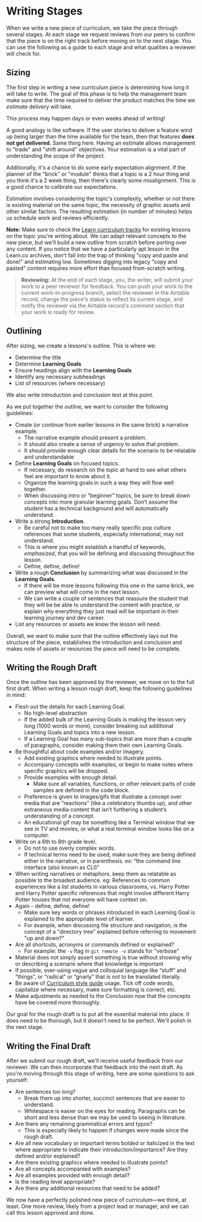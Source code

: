 # Writing Stages

When we write a new piece of curriculum, we take the piece through several
stages. At each stage we request reviews from our peers to confirm that the
piece is on the right track before moving on to the next stage. You can use the
following as a guide to each stage and what qualities a reviewer will check for.

## Sizing

The first step in writing a new curriculum piece is determining how long it will
take to write. The goal of this phase is to help the management team make sure
that the time required to deliver the product matches the time we _estimate_
delivery will take.

This process may happen days or even weeks ahead of writing!

A good analogy is like software. If the user stories to deliver a feature
wind up being larger than the time available for the team, then that features
**does not get delivered**. Same thing here. Having an estimate allows management
to "trade" and "shift around" objectives. Your estimation is a vital part of
understanding the scope of the project.

Additionally, it's a chance to do some early expectation alignment. If the
planner of the "brick" or "module" thinks that a topic is a 2 hour thing and
you think it's a 2 week thing, then there's clearly some misalignment. This
is a good chance to calibrate our expectations.

Estimation involves considering the topic's complexity, whether or not
there is existing material on the same topic, the necessity of graphic assets
and other similar factors. The resulting estimation (in number of minutes) helps
us schedule work and reviews efficiently.

**Note:** Make sure to check the [Learn curriculum
tracks](https://learn.co/curriculum/) for existing lessons on the topic you're
writing about. We can adapt relevant concepts to the new piece, but we'll
build a new outline from scratch before porting over any content. If you
notice that we have a particularly apt lesson in the Learn.co archives, don't
fall into the trap of thinking "copy and paste and done!" and estimating low.
Sometimes digging into legacy "copy and pasted" content requires more effort
than focused from-scratch writing.

> **Reviewing:** At the end of each stage, you, the writer, will submit your
> work to a peer reviewer for feedback. You can push your work to the current
> work-in-progress branch, select the reviewer in the Airtable record, change the
> piece's status to reflect its current stage, and notify the reviewer via the
> Airtable record's comment section that your work is ready for review.

## Outlining

After sizing, we create a lessons's outline. This is where we:

* Determine the title
* Determine **Learning Goals**
* Ensure headings align with the **Learning Goals**
* Identify any necessary subheadings
* List of resources (where necessary)

We also write introduction and conclusion text at this point.

As we put together the outline, we want to consider the following guidelines:

- Create (or continue from earlier lessons in the same brick) a narrative example.
  - The narrative example should present a problem.
  - It should also create a sense of urgency to solve that problem.
  - It should provide enough clear details for the scenario to be relatable and understandable
- Define **Learning Goals** on focused topics.
  - If necessary, do research on the topic at hand to see what others feel are important to know about it.
  - Organize the learning goals in such a way they will flow well together.
  - When discussing intro or “beginner” topics, be sure to break down concepts into more granular learning goals. Don’t assume the student has a technical background and will automatically understand.
- Write a strong **Introduction**.
  - Be careful not to make too many really specific pop culture references that some students, especially international, may not understand.
  - This is where you might establish a handful of keywords, _emphasized_, that you will be defining and discussing throughout the lesson.
  - Define, define, define!
- Write a rough **Conclusion** by summarizing what was discussed in the **Learning Goals**.
  - If there will be more lessons following this one in the same brick, we can preview what will come in the next lesson.
  - We can write a couple of sentences that reassure the student that they will be be able to understand the content with practice, or explain why everything they just read will be important in their learning journey and dev career.
- List any resources or assets we know the lesson will need.

Overall, we want to make sure that the outline effectively lays out the
structure of the piece, establishes the introduction and conclusion and makes
note of assets or resources the piece will need to be complete.

## Writing the Rough Draft

Once the outline has been approved by the reviewer, we move on to the full first
draft. When writing a lesson rough draft, keep the following guidelines in mind:

- Flesh out the details for each Learning Goal. 
  - No high-level abstraction
  - If the added bulk of the Learning Goals is making the lesson very long (1000 words or more), consider breaking out additional Learning Goals and topics into a new lesson.
  - If a Learning Goal has many sub-topics that are more than a couple of paragraphs, consider making them their own Learning Goals.
- Be thoughtful about code examples and/or imagery. 
  - Add existing graphics where needed to illustrate points.
  - Accompany concepts with examples, or begin to make notes where specific graphics will be dropped.
  - Provide examples with enough detail. 
    - Make sure all variables, functions, or other relevant parts of code samples are defined in the code block.
  - Preference is given to images/gifs that illustrate a concept over media that are “reactions” (like a celebratory thumbs up), and other extraneous media content that isn’t furthering a student’s understanding of a concept.
  - An educational gif may be something like a Terminal window that we see in TV and movies, or what a real terminal window looks like on a computer.
- Write on a 6th to 8th grade level.
  - Do not to use overly complex words. 
  - If technical terms need to be used, make sure they are being defined either in the narrative, or in parenthesis. ex: “the command line interface (also known as CLI)"
- When writing narratives or metaphors, keep them as relatable as possible to the broadest audience. eg: References to common experiences like a list students in various classrooms, vs. Harry Potter and Harry Potter specific references that might involve different Harry Potter houses that not everyone will have context on.
- Again - define, define, define! 
  - Make sure key words or phrases introduced in each Learning Goal is explained to the appropriate level of learner.
  - For example, when discussing file structure and navigation, is the concept of a "directory tree" explained before referring to movement "up and down?"
- Are all shortcuts, acronyms or commands defined or explained?
  - For example: the `-v` flag in `git remote -v` stands for "verbose"
- Material does not simply assert something is true without showing why or describing a scenario where that knowledge is important
- If possible, over-using vague and colloquial language like “stuff” and “things”, or “radical” or “gnarly” that is not to be translated literally.
- Be aware of [Curriculum style guide](https://github.com/learn-co-curriculum/curriculum-team/blob/master/style_guide.md) usage. Tick off code words, capitalize where necessary, make sure formatting is correct, etc.
- Make adjustments as needed to the Conclusion now that the concepts have be covered more thoroughly.

Our goal for the rough draft is to put all the essential material into place. It
does need to be thorough, but it doesn't need to be perfect. We'll polish in the
next stage.

## Writing the Final Draft

After we submit our rough draft, we'll receive useful feedback from our
reviewer. We can then incorporate that feedback into the next draft. As you're
moving through this stage of writing, here are some questions to ask yourself:

- Are sentences too long?
  - Break them up into shorter, succinct sentences that are easier to understand. 
  - Whitespace is easier on the eyes for reading. Paragraphs can be short and less dense than we may be used to seeing in literature.
- Are there any remaining grammatical errors and typos?
  - This is especially likely to happen if changes were made since the rough draft.
- Are all new vocabulary or important terms bolded or italicized in the text where appropriate to indicate their introduction/importance? Are they defined and/or explained?
- Are there existing graphics where needed to illustrate points?
- Are all concepts accompanied with examples?
- Are all examples provided with enough detail?
- Is the reading level appropriate? 
- Are there any additional resources that need to be added?

We now have a perfectly polished new piece of curriculum—we think, at least. One
more review, likely from a project lead or manager, and we can call this lesson
approved and done.
